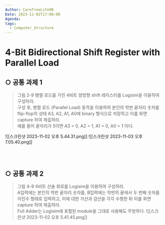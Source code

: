 ```yaml
---
Author: CarefreeLife98
Date: 2023-11-02T17:06:00
Agenda: 
tags:
  - Computer_Structure
---
```

# 4-Bit Bidirectional Shift Register with Parallel Load

## ○ 공통 과제 1

>그림 2-9 병렬 로드를 가진 4비트 양방향 shift 레지스터를 Logisim을 이용하여 구성하라.<br>
>구성 후, 병렬 로드 (Parallel Load) 동작을 이용하여 본인의 학번 끝자리 숫자를 flip-flop의 상태 A3, A2, A1, A0에 binary 형식으로 저장하고 이를 화면 capture 하여 제출하라. <br>
>예를 들어 끝자리가 5이면 A3 = 0, A2 = 1, A1 = 0, A0 = 1 이다.

![[스크린샷 2023-11-02 오후 5.44.31.png]]
![[스크린샷 2023-11-03 오후 7.05.40.png]]

<br><br>

## ○ 공통 과제 2

>그림 4-9 4비트 산술 회로를 Logisim을 이용하여 구성하라.<br>
>A입력에는 본인의 학번 끝자리 숫자를, B입력에는 학번의 끝에서 두 번째 숫자를 이진수 형태로 입력하고, 이에 대한 가산과 감산을 각각 수행한 뒤 이를 화면 capture 하여 제출하라. <br>
>Full Adder는 Logisim에 포함된 module을 그대로 사용해도 무방하다.
>![[스크린샷 2023-11-02 오후 5.41.45.png]]

